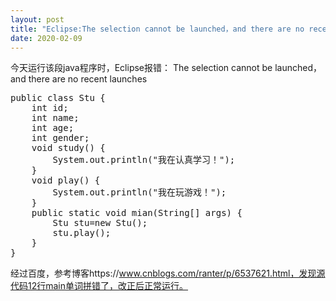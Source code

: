 ```yaml
---
layout: post
title: "Eclipse:The selection cannot be launched，and there are no recent launches"
date: 2020-02-09
---
```

今天运行该段java程序时，Eclipse报错：
The selection cannot be launched，and there are no recent launches
<pre>
public class Stu {
	int id;
	int name;
	int age;
	int gender;	
	void study() {
		System.out.println("我在认真学习！");
	}
	void play() {
		System.out.println("我在玩游戏！");
	}	
	public static void mian(String[] args) {
		Stu stu=new Stu();
		stu.play();		
	}
}
</pre>
经过百度，参考博客https://www.cnblogs.com/ranter/p/6537621.html，发现源代码12行main单词拼错了，改正后正常运行。